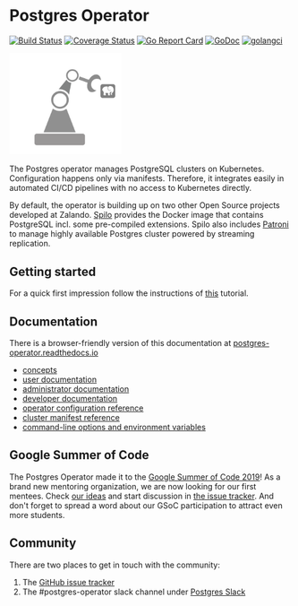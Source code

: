 # Postgres Operator

[![Build Status](https://travis-ci.org/zalando/postgres-operator.svg?branch=master)](https://travis-ci.org/zalando/postgres-operator)
[![Coverage Status](https://coveralls.io/repos/github/zalando/postgres-operator/badge.svg)](https://coveralls.io/github/zalando/postgres-operator)
[![Go Report Card](https://goreportcard.com/badge/github.com/zalando/postgres-operator)](https://goreportcard.com/report/github.com/zalando/postgres-operator)
[![GoDoc](https://godoc.org/github.com/zalando/postgres-operator?status.svg)](https://godoc.org/github.com/zalando/postgres-operator)
[![golangci](https://golangci.com/badges/github.com/zalando/postgres-operator.svg)](https://golangci.com/r/github.com/zalando/postgres-operator)

<img src="docs/diagrams/logo.png" width="200">

The Postgres operator manages PostgreSQL clusters on Kubernetes. Configuration
happens only via manifests. Therefore, it integrates easily in automated CI/CD
pipelines with no access to Kubernetes directly.

By default, the operator is building up on two other Open Source projects
developed at Zalando. [Spilo](https://github.com/zalando/spilo) provides the
Docker image that contains PostgreSQL incl. some pre-compiled extensions. Spilo
also includes [Patroni](https://github.com/zalando/spilo) to manage highly
available Postgres cluster powered by streaming replication.

## Getting started

For a quick first impression follow the instructions of [this](docs/quickstart.md)
tutorial.

## Documentation

There is a browser-friendly version of this documentation at
[postgres-operator.readthedocs.io](https://postgres-operator.readthedocs.io)

* [concepts](docs/index.md)
* [user documentation](docs/user.md)
* [administrator documentation](docs/administrator.md)
* [developer documentation](docs/developer.md)
* [operator configuration reference](docs/reference/operator_parameters.md)
* [cluster manifest reference](docs/reference/cluster_manifest.md)
* [command-line options and environment variables](docs/reference/command_line_and_environment.md)

## Google Summer of Code

The Postgres Operator made it to the [Google Summer of Code 2019](https://summerofcode.withgoogle.com/)!
As a brand new mentoring organization, we are now looking for our first mentees.
Check [our ideas](docs/gsoc-2019/ideas.md#google-summer-of-code-2019)
and start discussion in [the issue tracker](https://github.com/zalando/postgres-operator/issues).
And don't forget to spread a word about our GSoC participation to attract even
more students.

## Community

There are two places to get in touch with the community:
1. The [GitHub issue tracker](https://github.com/zalando/postgres-operator/issues)
2. The #postgres-operator slack channel under [Postgres Slack](https://postgres-slack.herokuapp.com)
